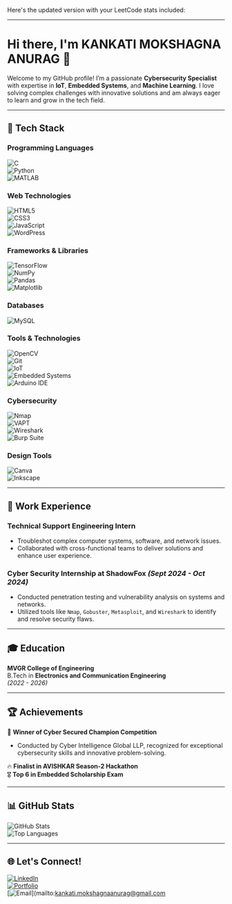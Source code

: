 Here's the updated version with your LeetCode stats included:

---

# Hi there, I'm **KANKATI MOKSHAGNA ANURAG** 👋

Welcome to my GitHub profile! I’m a passionate **Cybersecurity Specialist** with expertise in **IoT**, **Embedded Systems**, and **Machine Learning**. I love solving complex challenges with innovative solutions and am always eager to learn and grow in the tech field.

---

## 🚀 Tech Stack

### Programming Languages  
![C](https://img.shields.io/badge/C-A8B9CC?style=for-the-badge&logo=c&logoColor=white)  
![Python](https://img.shields.io/badge/Python-3776AB?style=for-the-badge&logo=python&logoColor=white)  
![MATLAB](https://img.shields.io/badge/MATLAB-0076A8?style=for-the-badge&logo=mathworks&logoColor=white)

### Web Technologies  
![HTML5](https://img.shields.io/badge/HTML5-E34F26?style=for-the-badge&logo=html5&logoColor=white)  
![CSS3](https://img.shields.io/badge/CSS3-1572B6?style=for-the-badge&logo=css3&logoColor=white)  
![JavaScript](https://img.shields.io/badge/JavaScript-F7DF1E?style=for-the-badge&logo=javascript&logoColor=black)  
![WordPress](https://img.shields.io/badge/WordPress-21759B?style=for-the-badge&logo=wordpress&logoColor=white)

### Frameworks & Libraries  
![TensorFlow](https://img.shields.io/badge/TensorFlow-FF6F00?style=for-the-badge&logo=tensorflow&logoColor=white)  
![NumPy](https://img.shields.io/badge/NumPy-013243?style=for-the-badge&logo=numpy&logoColor=white)  
![Pandas](https://img.shields.io/badge/Pandas-150458?style=for-the-badge&logo=pandas&logoColor=white)  
![Matplotlib](https://img.shields.io/badge/Matplotlib-11557C?style=for-the-badge&logo=plotly&logoColor=white)

### Databases  
![MySQL](https://img.shields.io/badge/MySQL-4479A1?style=for-the-badge&logo=mysql&logoColor=white)

### Tools & Technologies  
![OpenCV](https://img.shields.io/badge/OpenCV-5C3EE8?style=for-the-badge&logo=opencv&logoColor=white)  
![Git](https://img.shields.io/badge/Git-F05032?style=for-the-badge&logo=git&logoColor=white)  
![IoT](https://img.shields.io/badge/IoT-1E4F72?style=for-the-badge&logo=internet-of-things&logoColor=white)  
![Embedded Systems](https://img.shields.io/badge/Embedded_Systems-003B6F?style=for-the-badge&logo=stmicroelectronics&logoColor=white)  
![Arduino IDE](https://img.shields.io/badge/Arduino_IDE-00979D?style=for-the-badge&logo=arduino&logoColor=white)

### Cybersecurity  
![Nmap](https://img.shields.io/badge/Nmap-0E8A16?style=for-the-badge&logo=nmap&logoColor=white)  
![VAPT](https://img.shields.io/badge/VAPT-000000?style=for-the-badge&logo=security&logoColor=white)  
![Wireshark](https://img.shields.io/badge/Wireshark-1679A7?style=for-the-badge&logo=wireshark&logoColor=white)  
![Burp Suite](https://img.shields.io/badge/Burp_Suite-FF6600?style=for-the-badge&logo=burpsuite&logoColor=white)

### Design Tools  
![Canva](https://img.shields.io/badge/Canva-00C4CC?style=for-the-badge&logo=canva&logoColor=white)  
![Inkscape](https://img.shields.io/badge/Inkscape-000000?style=for-the-badge&logo=inkscape&logoColor=white)

---

## 💼 **Work Experience**

### **Technical Support Engineering Intern**  
- Troubleshot complex computer systems, software, and network issues.  
- Collaborated with cross-functional teams to deliver solutions and enhance user experience.

### **Cyber Security Internship at ShadowFox** _(Sept 2024 - Oct 2024)_  
- Conducted penetration testing and vulnerability analysis on systems and networks.  
- Utilized tools like `Nmap`, `Gobuster`, `Metasploit`, and `Wireshark` to identify and resolve security flaws.

---

## 🎓 **Education**

**MVGR College of Engineering**  
B.Tech in **Electronics and Communication Engineering**  
_(2022 - 2026)_

---

## 🏆 **Achievements**

🏅 **Winner of Cyber Secured Champion Competition**  
- Conducted by Cyber Intelligence Global LLP, recognized for exceptional cybersecurity skills and innovative problem-solving.

🔥 **Finalist in AVISHKAR Season-2 Hackathon**  
🎖️ **Top 6 in Embedded Scholarship Exam**

---

## 📊 **GitHub Stats**

![GitHub Stats](https://github-readme-stats.vercel.app/api?username=MokshagnaAnurag&show_icons=true&theme=dark)  
![Top Languages](https://github-readme-stats.vercel.app/api/top-langs/?username=MokshagnaAnurag&layout=compact&theme=dark)

---


## 🌐 **Let's Connect!**

[![LinkedIn](https://img.shields.io/badge/-LinkedIn-05122A?style=flat&logo=linkedin)](https://linkedin.com/in/kankati-mokshagna-anurag)  
[![Portfolio](https://img.shields.io/badge/-Portfolio-05122A?style=flat&logo=google-chrome&logoColor=white)](https://mokshagnaanurag.github.io/Portfolio/)  
[![Email](https://img.shields.io/badge/-Email-05122A?style=flat&logo=gmail)](mailto:kankati.mokshagnaanurag@gmail.com
